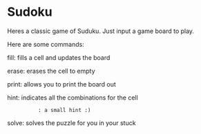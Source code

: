 # Sudoku

Heres a classic game of Suduku.
Just input a game board to play.

Here are some commands:

  fill: fills a cell and updates the board
  
  erase: erases the cell to empty
  
  print: allows you to print the board out  
  
  hint: indicates all the combinations for the cell
  
              : a small hint :)
  solve: solves the puzzle for you in your stuck


